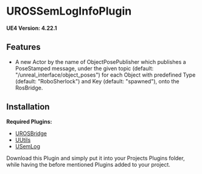 # UROSSemLogInfoPlugin

**UE4 Version: 4.22.1** 

## Features

- A new Actor by the name of ObjectPosePublisher which publishes a PoseStamped message, under the given topic (default: "/unreal_interface/object_poses") for each Object with predefined Type (default: "RoboSherlock") and Key (default: "spawned"), onto the RosBridge.

## Installation

**Required Plugins:**
- [UROSBridge](https://github.com/robcog-iai/UROSBridge)
- [UUtils](https://github.com/robcog-iai/UUtils)
- [USemLog](https://github.com/robcog-iai/USemLog)

Download this Plugin and simply put it into your Projects Plugins folder, while having the before mentioned Plugins added to your project.